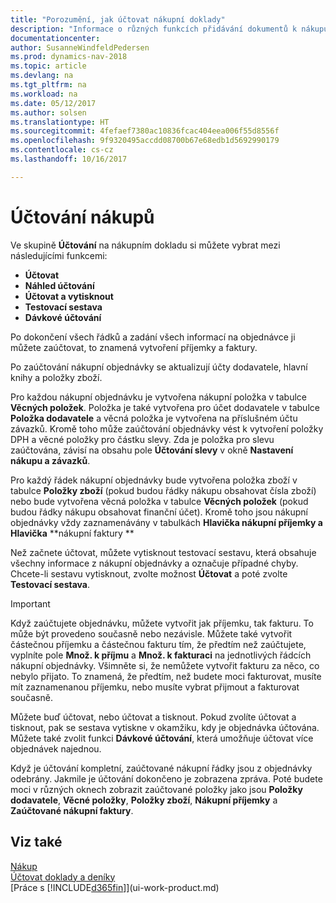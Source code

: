 ```yaml
---
title: "Porozumění, jak účtovat nákupní doklady"
description: "Informace o různých funkcích přidávání dokumentů k nákupu."
documentationcenter: 
author: SusanneWindfeldPedersen
ms.prod: dynamics-nav-2018
ms.topic: article
ms.devlang: na
ms.tgt_pltfrm: na
ms.workload: na
ms.date: 05/12/2017
ms.author: solsen
ms.translationtype: HT
ms.sourcegitcommit: 4fefaef7380ac10836fcac404eea006f55d8556f
ms.openlocfilehash: 9f9320495accdd08700b67e68edb1d5692990179
ms.contentlocale: cs-cz
ms.lasthandoff: 10/16/2017

---
```

# <a name="posting-purchases"></a>Účtování nákupů
Ve skupině **Účtování** na nákupním dokladu si můžete vybrat mezi následujícími funkcemi:

* **Účtovat**
* **Náhled účtování**
* **Účtovat a vytisknout**
* **Testovací sestava**
* **Dávkové účtování**

Po dokončení všech řádků a zadání všech informací na objednávce ji můžete zaúčtovat, to znamená vytvoření příjemky a faktury.

Po zaúčtování nákupní objednávky se aktualizují účty dodavatele, hlavní knihy a položky zboží.

Pro každou nákupní objednávku je vytvořena nákupní položka v tabulce **Věcných položek**. Položka je také vytvořena pro účet dodavatele v tabulce **Položka dodavatele** a věcná položka je vytvořena na příslušném účtu závazků. Kromě toho může zaúčtování objednávky vést k vytvoření položky DPH a věcné položky pro částku slevy. Zda je položka pro slevu zaúčtována, závisí na obsahu pole **Účtování slevy** v okně **Nastavení nákupu a závazků**.

Pro každý řádek nákupní objednávky bude vytvořena položka zboží v tabulce **Položky zboží** (pokud budou řádky nákupu obsahovat čísla zboží) nebo bude vytvořena věcná položka v tabulce **Věcných položek** (pokud budou řádky nákupu obsahovat finanční účet). Kromě toho jsou nákupní objednávky vždy zaznamenávány v tabulkách **Hlavička nákupní příjemky a  Hlavička** **nákupní faktury **

Než začnete účtovat, můžete vytisknout testovací sestavu, která obsahuje všechny informace z nákupní objednávky a označuje případné chyby. Chcete-li sestavu vytisknout, zvolte možnost **Účtovat** a poté zvolte **Testovací sestava**.

> [!IMPORTANT]  
>   Když zaúčtujete objednávku, můžete vytvořit jak příjemku, tak fakturu. To může být provedeno současně nebo nezávisle. Můžete také vytvořit částečnou příjemku a částečnou fakturu tím, že předtím než zaúčtujete, vyplníte pole **Množ. k příjmu** a **Množ. k fakturaci** na jednotlivých řádcích nákupní objednávky. Všimněte si, že nemůžete vytvořit fakturu za něco, co nebylo přijato. To znamená, že předtím, než budete moci fakturovat, musíte mít zaznamenanou příjemku, nebo musíte vybrat přijmout a fakturovat současně.

Můžete buď účtovat, nebo účtovat a tisknout. Pokud zvolíte účtovat a tisknout, pak se sestava vytiskne v okamžiku, kdy je objednávka účtována. Můžete také zvolit funkci **Dávkové účtování**, která umožňuje účtovat více objednávek najednou.

Když je účtování kompletní, zaúčtované nákupní řádky jsou z objednávky odebrány. Jakmile je účtování dokončeno je zobrazena zpráva. Poté budete moci v různých oknech zobrazit zaúčtované položky jako jsou **Položky dodavatele**, **Věcné položky**, **Položky zboží**, **Nákupní příjemky** a **Zaúčtované nákupní faktury**.

## <a name="see-also"></a>Viz také
[Nákup](purchasing-manage-purchasing.md)  
[Účtovat doklady a deníky](ui-post-documents-journals.md)  
[Práce s [!INCLUDE[d365fin](includes/d365fin_md.md)]](ui-work-product.md)


